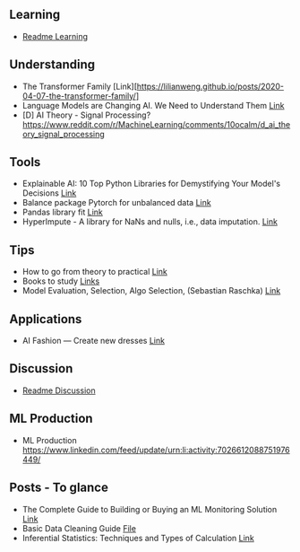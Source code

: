 ## Learning

* [Readme Learning](/ml_study/readme_learning.md)



## Understanding

* The Transformer Family  [Link][https://lilianweng.github.io/posts/2020-04-07-the-transformer-family/]
* Language Models are Changing AI. We Need to Understand Them [Link](https://hai.stanford.edu/news/language-models-are-changing-ai-we-need-understand-them)
* [D] AI Theory - Signal Processing? https://www.reddit.com/r/MachineLearning/comments/10ocalm/d_ai_theory_signal_processing

## Tools

* Explainable AI: 10 Top Python Libraries for Demystifying Your Model's Decisions [Link](https://www.linkedin.com/feed/update/urn:li:activity:7018899691358535680/)
* Balance package Pytorch for unbalanced data [Link](https://www.linkedin.com/posts/rami-krispin_python-datascience-data-activity-7020420991302471680-vi2f)
* Pandas library fit [Link](https://www.linkedin.com/posts/sarah-floris_spark-activity-7020041871628402688-PW3n/)
* HyperImpute - A library for NaNs and nulls, i.e., data imputation. [Link](https://github.com/vanderschaarlab/hyperimpute) 

## Tips

* How to go from theory to practical [Link](https://www.linkedin.com/posts/jay-feng-ab66b049_datascience-business-projects-activity-7017160941679108096-_y5i)
* Books to study [Links](/ml_study/books/review.md)
* Model Evaluation, Selection, Algo Selection, (Sebastian Raschka) [Link](https://www.linkedin.com/posts/mark-tenenholtz-173a3a122_you-should-always-work-on-improving-your-activity-7020389129825787904-1EDP)

## Applications

* AI Fashion — Create new dresses [Link](https://www.linkedin.com/feed/update/urn:li:activity:7024782415143342080)

## Discussion

* [Readme Discussion](/ml_study/readme_discussion.md)

## ML Production
* ML Production https://www.linkedin.com/feed/update/urn:li:activity:7026612088751976449/

## Posts - To glance

* The Complete Guide to Building or Buying an ML Monitoring Solution [Link](/ml_study/files/WhyLabs-Build-vs-Buy-Guide.pdf)
* Basic Data Cleaning Guide [File](/ml_study/files/Basic%20Data%20Cleaning%20Guide.pdf)
* Inferential Statistics: Techniques and Types of Calculation [Link](https://www.linkedin.com/feed/update/urn:li:activity:7026614397582090240/)


